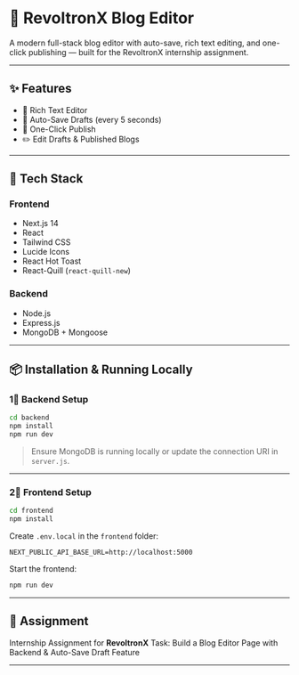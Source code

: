# 🚀 RevoltronX Blog Editor

A modern full-stack blog editor with auto-save, rich text editing, and one-click publishing — built for the RevoltronX internship assignment.

---

## ✨ Features

* 📝 Rich Text Editor
* 📎 Auto-Save Drafts (every 5 seconds)
* 📄 One-Click Publish
* ✏️ Edit Drafts & Published Blogs

---

## 💠 Tech Stack

### Frontend

* Next.js 14
* React
* Tailwind CSS
* Lucide Icons
* React Hot Toast
* React-Quill (`react-quill-new`)

### Backend

* Node.js
* Express.js
* MongoDB + Mongoose

---

## 📦 Installation & Running Locally

### 1⃣ Backend Setup

```bash
cd backend
npm install
npm run dev
```

> Ensure MongoDB is running locally or update the connection URI in `server.js`.

---

### 2⃣ Frontend Setup

```bash
cd frontend
npm install
```

Create `.env.local` in the `frontend` folder:

```
NEXT_PUBLIC_API_BASE_URL=http://localhost:5000
```

Start the frontend:

```bash
npm run dev
```

---

## 📄 Assignment

Internship Assignment for **RevoltronX**
Task: Build a Blog Editor Page with Backend & Auto-Save Draft Feature

---

